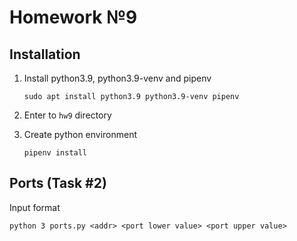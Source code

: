 # Homework №9

## Installation

1. Install python3.9, python3.9-venv and pipenv
  
    `sudo apt install python3.9 python3.9-venv pipenv`

2. Enter to `hw9` directory
3. Create python environment

    `pipenv install`

## Ports (Task #2)
Input format

   `python 3 ports.py <addr> <port lower value> <port upper value>`